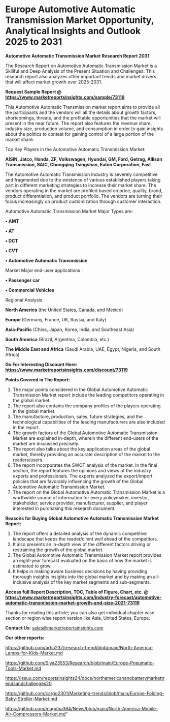 # Europe Automotive Automatic Transmission Market Opportunity, Analytical Insights and Outlook 2025 to 2031

<strong>Automotive Automatic Transmission Market Research Report 2031</strong>

The Research Report on Automotive Automatic Transmission Market is a Skillful and Deep Analysis of the Present Situation and Challenges. This research report also analyzes other important trends and market drivers that will affect market growth over 2025-2031.

<strong>Request Sample Report @ <a href=https://www.marketreportsinsights.com/sample/73119>https://www.marketreportsinsights.com/sample/73119</a></strong>

This Automotive Automatic Transmission market report aims to provide all the participants and the vendors will all the details about growth factors, shortcomings, threats, and the profitable opportunities that the market will present in the near future. The report also features the revenue share, industry size, production volume, and consumption in order to gain insights about the politics to contest for gaining control of a large portion of the market share.

Top Key Players in the Automotive Automatic Transmission Market:

<strong>AISIN, Jatco, Honda, ZF, Volkswagen, Hyundai, GM, Ford, Getrag, Allison Transmission, SAIC, Chongqing Tsingshan, Eaton Corporation, Fast</strong>

The Automotive Automatic Transmission Industry is severely competitive and fragmented due to the existence of various established players taking part in different marketing strategies to increase their market share. The vendors operating in the market are profiled based on price, quality, brand, product differentiation, and product portfolio. The vendors are turning their focus increasingly on product customization through customer interaction.

Automotive Automatic Transmission Market Major Types are:

<strong>• AMT

• AT

• DCT

• CVT

• Automotive Automatic Transmission</strong>

Market Major end-user applications :

<strong>• Passenger car

• Commercial Vehicles</strong>

Regional Analysis

</u><strong><b>North America</b></strong> (the United States, Canada, and Mexico)

<strong><b>Europe </b></strong>(Germany, France, UK, Russia, and Italy)

<strong><b>Asia-Pacific</b></strong> (China, Japan, Korea, India, and Southeast Asia)

<strong><b>South America</b></strong> (Brazil, Argentina, Colombia, etc.)

<strong><b>The Middle East and Africa</b></strong> (Saudi Arabia, UAE, Egypt, Nigeria, and South Africa)

<strong>Go For Interesting Discount Here: <a href=https://www.marketreportsinsights.com/discount/73119>https://www.marketreportsinsights.com/discount/73119</a></strong>

<strong>Points Covered in The Report:</strong>
<ol>
  <li>The major points considered in the Global Automotive Automatic Transmission Market report include the leading competitors operating in the global market.</li>
  <li>The report also contains the company profiles of the players operating in the global market.</li>
  <li>The manufacture, production, sales, future strategies, and the technological capabilities of the leading manufacturers are also included in the report.</li>
  <li>The growth factors of the Global Automotive Automatic Transmission Market are explained in-depth, wherein the different end-users of the market are discussed precisely.</li>
  <li>The report also talks about the key application areas of the global market, thereby providing an accurate description of the market to the readers/users.</li>
  <li>The report incorporates the SWOT analysis of the market. In the final section, the report features the opinions and views of the industry experts and professionals. The experts analyzed the export/import policies that are favorably influencing the growth of the Global Automotive Automatic Transmission Market.</li>
  <li>The report on the Global Automotive Automatic Transmission Market is a worthwhile source of information for every policymaker, investor, stakeholder, service provider, manufacturer, supplier, and player interested in purchasing this research document.</li>
</ol>
<strong>Reasons for Buying Global Automotive Automatic Transmission Market Report:</strong>

<ol>
  <li>The report offers a detailed analysis of the dynamic competitive landscape that keeps the reader/client well ahead of the competitors.</li>
  <li>It also presents an in-depth view of the different factors driving or restraining the growth of the global market.</li>
  <li>The Global Automotive Automatic Transmission Market report provides an eight-year forecast evaluated on the basis of how the market is estimated to grow.</li>
  <li>It helps in making aware business decisions by having providing thorough insights insights into the global market and by making an all-inclusive analysis of the key market segments and sub-segments.</li>
</ol>
<strong>Access full Report Description, TOC, Table of Figure, Chart, etc. @ <a href=https://www.marketreportsinsights.com/industry-forecast/automotive-automatic-transmission-market-growth-and-size-2021-73119>https://www.marketreportsinsights.com/industry-forecast/automotive-automatic-transmission-market-growth-and-size-2021-73119</a></strong>


Thanks for reading this article; you can also get individual chapter wise section or region wise report version like Asia, United States, Europe.

<strong>Contact Us:</strong>
sales@marketreportsinsights.com

<strong>Our other reports:</strong>

<a href=https://github.com/arha237/research-trend/blob/main/North-America-Lamps-for-Kids-Market.md>https://github.com/arha237/research-trend/blob/main/North-America-Lamps-for-Kids-Market.md</a>

<a href=https://github.com/Siya23553/Research/blob/main/Europe-Pneumatic-Tools-Market.md>https://github.com/Siya23553/Research/blob/main/Europe-Pneumatic-Tools-Market.md</a>

<a href=https://issuu.com/reportsinsights24/docs/northamericananobatterymarkettrendsandchallenges20>https://issuu.com/reportsinsights24/docs/northamericananobatterymarkettrendsandchallenges20</a>

<a href=https://github.com/cargo2301/Marketing-trends/blob/main/Europe-Folding-Baby-Stroller-Market.md>https://github.com/cargo2301/Marketing-trends/blob/main/Europe-Folding-Baby-Stroller-Market.md</a>

<a href=https://github.com/mugdha364/News/blob/main/North-America-Mobile-Air-Compressors-Market.md>https://github.com/mugdha364/News/blob/main/North-America-Mobile-Air-Compressors-Market.md</a>"

